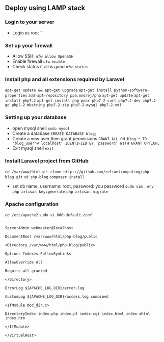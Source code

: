 ## Deploy using LAMP stack

### Login to your server

-   Login as root
    ``

### Set up your firewall

-   Allow SSH.
    `ufw allow OpenSSH`
-   Enable firewall
    `ufw enable`
-   Check status if all is good
    `ufw status`

### Install php and all extensions required by Laravel

`apt-get update && apt-get upgrade`
`apt-get install python-software-properties`
`add-apt-repository ppa:ondrej/php`
`apt-get update`
`apt-get install php7.2`
`apt-get install php-pear php7.2-curl php7.2-dev php7.2-gd php7.2-mbstring php7.2-zip php7.2-mysql php7.2-xml`

### Setting up your database

-   open mysql shell
    `sudo mysql`
-   Create a database
    `CREATE DATABASE blog;`
-   Create a new user then grant permissions
    `GRANT ALL ON blog.* TO 'blog_user'@'localhost' IDENTIFIED BY 'password' WITH GRANT OPTION;`
-   Exit mysql shell
    `exit`

### Install Laravel project from GitHub

`cd /var/www/html`
`git clone https://github.com/reliantcomputing/php-blog.git`
`cd php-blog`
`composer install`

-   set db name, username: root, password: you password
    `sudo vim .env`
    `php artisan key:generate`
    `php artisan migrate`

### Apache configuration

`cd /etc/apache2`
`sudo vi 000-default.conf`

```<VirtualHost *:80>

ServerAdmin webmaster@localhost

DocumentRoot /var/www/html/php-blog/public

<Directory /var/www/html/php-blog/public>

Options Indexes FollowSymLinks

AllowOverride All

Require all granted

</Directory>

ErrorLog ${APACHE_LOG_DIR}/error.log

CustomLog ${APACHE_LOG_DIR}/access.log combined

<IfModule mod_dir.c>

DirectoryIndex index.php index.pl index.cgi index.html index.xhtml index.htm

</IfModule>

</VirtualHost>
```
